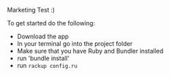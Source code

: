 Marketing Test :)

To get started do the following:

- Download the app
- In your terminal go into the project folder
- Make sure that you have Ruby and Bundler installed
- run 'bundle install'
- run `rackup config.ru`